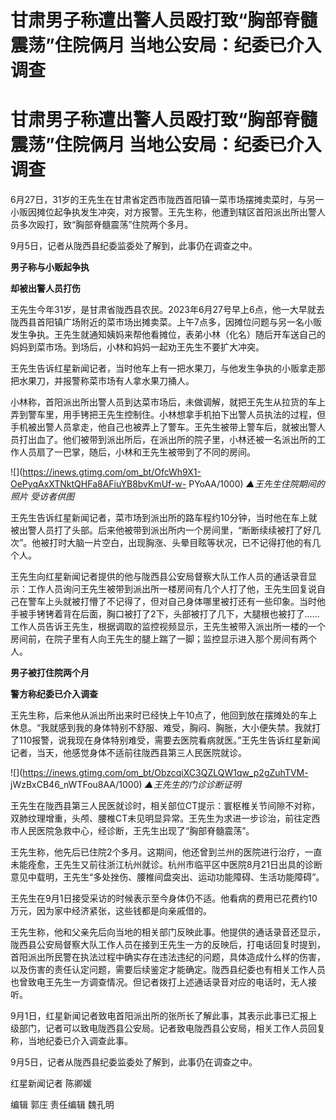 # 甘肃男子称遭出警人员殴打致“胸部脊髓震荡”住院俩月 当地公安局：纪委已介入调查

# 甘肃男子称遭出警人员殴打致“胸部脊髓震荡”住院俩月 当地公安局：纪委已介入调查

6月27日，31岁的王先生在甘肃省定西市陇西首阳镇一菜市场摆摊卖菜时，与另一小贩因摊位起争执发生冲突，对方报警。王先生称，他遭到辖区首阳派出所出警人员多次殴打，致“胸部脊髓震荡”住院两个多月。

9月5日，记者从陇西县纪委监委处了解到，此事仍在调查之中。

**男子称与小贩起争执**

**却被出警人员打伤**

王先生今年31岁，是甘肃省陇西县农民。2023年6月27号早上6点，他一大早就去陇西县首阳镇广场附近的菜市场出摊卖菜。上午7点多，因摊位问题与另一名小贩发生争执。王先生就通知姨妈来帮他看摊位，表弟小林（化名）随后开车送自己的妈妈到菜市场。到场后，小林和妈妈一起劝王先生不要扩大冲突。

王先生告诉红星新闻记者，当时他车上有一把水果刀，与他发生争执的小贩拿走那把水果刀，并报警称菜市场有人拿水果刀捅人。

小林称，首阳派出所出警人员到达菜市场后，未做调解，就把王先生从拉货的车上弄到警车里，用手铐把王先生控制住。小林想拿手机拍下出警人员执法的过程，但手机被出警人员拿走，他自己也被弄上了警车。王先生被带上警车后，就被出警人员打出血了。他们被带到派出所后，在派出所的院子里，小林还被一名派出所的工作人员扇了一巴掌，随后，小林和王先生被带到了不同的房间。

![](https://inews.gtimg.com/om_bt/OfcWh9X1-OePyqAxXTNktQHFa8AFiuYB8bvKmUf-w-
PYoAA/1000) _▲王先生住院期间的照片 受访者供图_

王先生告诉红星新闻记者，菜市场到派出所的路车程约10分钟，当时他在车上就被出警人员打了头部。后来他被带到派出所内一个房间里，“断断续续被打了好几次”。他被打时大脑一片空白，出现胸涨、头晕目眩等状况，已不记得打他的有几个人。

王先生向红星新闻记者提供的他与陇西县公安局督察大队工作人员的通话录音显示：工作人员询问王先生被带到派出所一楼房间有几个人打了他，王先生回复说自己在警车上头就被打懵了不记得了，但对自己身体哪里被打还有一些印象。当时他手被手铐铐着背在后面，胸口被打了2下，头部被打了几下，大腿根也被打了……工作人员告诉王先生，根据调取的监控视频显示，王先生被带入派出所一楼的一个房间前，在院子里有人向王先生的腿上踹了一脚；监控显示进入那个房间有两个人。

**男子被打住院两个月**

**警方称纪委已介入调查**

王先生称，后来他从派出所出来时已经快上午10点了，他回到放在摆摊处的车上休息。“我就感到我的身体特别不舒服、难受，胸闷、胸胀，大小便失禁。我就打了110报警，说我现在身体特别难受，需要去医院看病就医。”王先生告诉红星新闻记者，当天，他感觉身体不适前往陇西县第三人民医院就诊。

![](https://inews.gtimg.com/om_bt/ObzcqiXC3QZLQW1qw_p2gZuhTVM-
jWzBxCB46_nWTFou8AA/1000) _▲王先生的门诊诊断证明_

王先生在陇西县第三人民医就诊时，相关部位CT提示：寰枢椎关节间隙不对称，双肺纹理增重，头颅、腰椎CT未见明显异常。王先生为求进一步诊治，前往定西市人民医院急救中心，经诊断，王先生出现了“胸部脊髓震荡”。

王先生称，他先后已住院2个多月。这期间，他还曾到兰州的医院进行治疗，一直未能痊愈，王先生又前往浙江杭州就诊。杭州市临平区中医院8月21日出具的诊断意见中载明，王先生“多处挫伤、腰椎间盘突出、运动功能障碍、生活功能障碍”。

王先生在9月1日接受采访的时候表示至今身体仍不适。他看病的费用已花费约10万元，因为家中经济紧张，这些钱都是向亲戚借的。

王先生称，他和父亲先后向当地的相关部门反映此事。他提供的通话录音还显示，陇西县公安局督察大队工作人员在接到王先生一方的反映后，打电话回复时提到，首阳派出所民警在执法过程中确实存在违法违纪的问题，具体造成什么样的伤害，以及伤害的责任认定问题，需要后续鉴定才能确定。陇西县纪委也有相关工作人员也曾致电王先生一方调查情况。但记者拨打上述通话录音对应的电话时，无人接听。

9月1日，红星新闻记者致电首阳派出所的张所长了解此事，其表示此事已汇报上级部门，记者可以致电陇西县公安局。记者致电陇西县公安局，相关工作人员回复称，当地纪委已介入调查此事。

9月5日，记者从陇西县纪委监委处了解到，此事仍在调查之中。

红星新闻记者 陈卿媛

编辑 郭庄 责任编辑 魏孔明


